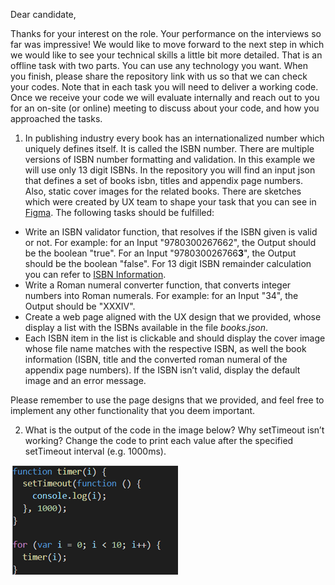 Dear candidate,

Thanks for your interest on the role. Your performance on the interviews so far was impressive! We would like to move forward to the next step in which we would like to see your technical skills a little bit more detailed. That is an offline task with two parts. You can use any technology you want. When you finish, please share the repository link with us so that we can check your codes. Note that in each task you will need to deliver a working code. Once we receive your code we will evaluate internally and reach out to you for an on-site (or online) meeting to discuss about your code, and how you approached the tasks.

1. In publishing industry every book has an internationalized number which uniquely defines itself. It is called the ISBN number. There are multiple versions of ISBN number formatting and validation. In this example we will use only 13 digit ISBNs. In the repository you will find an input json that defines a set of books isbn, titles and appendix page numbers. Also, static cover images for the related books. There are sketches which were created by UX team to shape your task that you can see in [Figma](https://www.figma.com/file/PBayyt1zClI5M60MhIieu1/Test-for-Frontend-Dev?node-id=0-1). The following tasks should be fulfilled: 
- Write an ISBN validator function, that resolves if the ISBN given is valid or not. For example: for an Input "9780300267662", the Output should be the boolean "true". For an Input "978030026766**3**", the Output should be the boolean "false". For 13 digit ISBN remainder calculation you can refer to [ISBN Information](https://isbn-information.com/check-digit-for-the-13-digit-isbn.html).
- Write a Roman numeral converter function, that converts integer numbers into Roman numerals. For example: for an Input "34", the Output should be "XXXIV". 
- Create a web page aligned with the UX design that we provided, whose display a list with the ISBNs available in the file *books.json*.
- Each ISBN item in the list is clickable and should display the cover image whose file name matches with the respective ISBN, as well the book information (ISBN, title and the converted roman numeral of the appendix page numbers). If the ISBN isn’t valid, display the default image and an error message.

Please remember to use the page designs that we provided, and feel free to implement any other functionality that you deem important.

2. What is the output of the code in the image below? Why setTimeout isn’t working? Change the code to print each value after the specified setTimeout interval (e.g. 1000ms).

![JS sync async context](js_sync_async_test.png)
